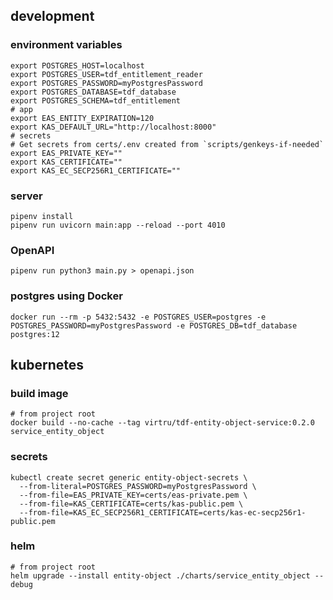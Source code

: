 
## development

### environment variables
```shell
export POSTGRES_HOST=localhost
export POSTGRES_USER=tdf_entitlement_reader
export POSTGRES_PASSWORD=myPostgresPassword
export POSTGRES_DATABASE=tdf_database
export POSTGRES_SCHEMA=tdf_entitlement
# app
export EAS_ENTITY_EXPIRATION=120
export KAS_DEFAULT_URL="http://localhost:8000"
# secrets
# Get secrets from certs/.env created from `scripts/genkeys-if-needed`
export EAS_PRIVATE_KEY=""
export KAS_CERTIFICATE=""
export KAS_EC_SECP256R1_CERTIFICATE=""
```

### server
```shell
pipenv install
pipenv run uvicorn main:app --reload --port 4010
```

### OpenAPI
```shell
pipenv run python3 main.py > openapi.json
```


### postgres using Docker
```shell
docker run --rm -p 5432:5432 -e POSTGRES_USER=postgres -e POSTGRES_PASSWORD=myPostgresPassword -e POSTGRES_DB=tdf_database postgres:12
```

## kubernetes

### build image
```shell
# from project root
docker build --no-cache --tag virtru/tdf-entity-object-service:0.2.0 service_entity_object
```

### secrets
```shell
kubectl create secret generic entity-object-secrets \
  --from-literal=POSTGRES_PASSWORD=myPostgresPassword \
  --from-file=EAS_PRIVATE_KEY=certs/eas-private.pem \
  --from-file=KAS_CERTIFICATE=certs/kas-public.pem \
  --from-file=KAS_EC_SECP256R1_CERTIFICATE=certs/kas-ec-secp256r1-public.pem
```

### helm
```shell
# from project root
helm upgrade --install entity-object ./charts/service_entity_object --debug
```
